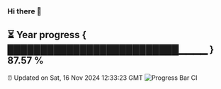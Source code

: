 ### Hi there 👋
⏳ Year progress { ██████████████████████████▁▁▁▁ } 87.57 %
---
⏰ Updated on Sat, 16 Nov 2024 12:33:23 GMT
![Progress Bar CI](https://github.com/liununu/liununu/workflows/Progress%20Bar%20CI/badge.svg)
